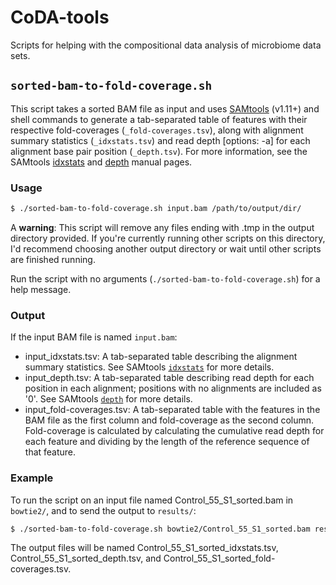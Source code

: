 # CoDA-tools

Scripts for helping with the compositional data analysis of microbiome data sets.

## `sorted-bam-to-fold-coverage.sh`

This script takes a sorted BAM file as input and uses [SAMtools](http://samtools.sourceforge.net/) (v1.11+) and shell commands to generate a tab-separated table of features with their respective fold-coverages (`_fold-coverages.tsv`), along with alignment summary statistics (`_idxstats.tsv`) and read depth \[options: -a\] for each alignment base pair position (`_depth.tsv`). For more information, see the SAMtools [idxstats](https://www.htslib.org/doc/samtools-idxstats.html) and [depth](http://www.htslib.org/doc/samtools-depth.html) manual pages.

### Usage

```bash
$ ./sorted-bam-to-fold-coverage.sh input.bam /path/to/output/dir/
```

A **warning**: This script will remove any files ending with .tmp in the output directory provided. If you're currently running other scripts on this directory, I'd recommend choosing another output directory or wait until other scripts are finished running.

Run the script with no arguments (`./sorted-bam-to-fold-coverage.sh`) for a help message.

### Output

If the input BAM file is named `input.bam`:

* input_idxstats.tsv: A tab-separated table describing the alignment summary statistics. See SAMtools [`idxstats`](https://www.htslib.org/doc/samtools-idxstats.html) for more details.
* input_depth.tsv: A tab-separated table describing read depth for each position in each alignment; positions with no alignments are included as '0'. See SAMtools [`depth`](http://www.htslib.org/doc/samtools-depth.html) for more details.
* input_fold-coverages.tsv: A tab-separated table with the features in the BAM file as the first column and fold-coverage as the second column. Fold-coverage is calculated by calculating the cumulative read depth for each feature and dividing by the length of the reference sequence of that feature.

### Example

To run the script on an input file named Control_55_S1_sorted.bam in `bowtie2/`, and to send the output to `results/`:

```bash
$ ./sorted-bam-to-fold-coverage.sh bowtie2/Control_55_S1_sorted.bam results/
```

The output files will be named Control_55_S1_sorted_idxstats.tsv, Control_55_S1_sorted_depth.tsv, and Control_55_S1_sorted_fold-coverages.tsv.
